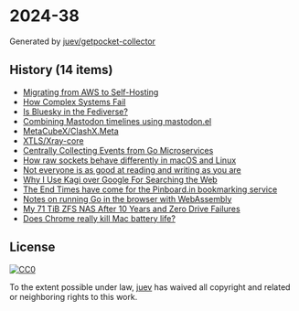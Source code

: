 # 2024-38

Generated by [juev/getpocket-collector](https://github.com/juev/getpocket-collector)

## History (14 items)

- [Migrating from AWS to Self-Hosting](https://ziglang.org/news/migrate-to-self-hosting/)
- [How Complex Systems Fail](https://how.complexsystems.fail/)
- [Is Bluesky in the Fediverse?](https://www.joelotter.com/posts/2024/09/bluesky-fediverse/)
- [Combining Mastodon timelines using mastodon.el](https://sachachua.com/blog/2024/09/combining-mastodon-timelines-using-mastodon-el/)
- [MetaCubeX/ClashX.Meta](https://github.com/MetaCubeX/ClashX.Meta)
- [XTLS/Xray-core](https://github.com/XTLS/Xray-core)
- [Centrally Collecting Events from Go Microservices](https://itnext.io/centrally-collecting-events-from-go-microservices-a1e2375a62e3)
- [How raw sockets behave differently in macOS and Linux](https://swagnik.netlify.app/posts/how-raw-sockets-behave-in-different-systems/)
- [Not everyone is as good at reading and writing as you are](https://shkspr.mobi/blog/2024/09/not-everyone-is-as-good-at-reading-and-writing-as-you-are/)
- [Why I Use Kagi over Google For Searching the Web](https://www.maketecheasier.com/why-use-kagi-over-google/)
- [The End Times have come for the Pinboard.in bookmarking service](https://notes.kateva.org/2024/09/the-end-times-have-come-for-pinboardin.html)
- [Notes on running Go in the browser with WebAssembly](https://eli.thegreenplace.net/2024/notes-on-running-go-in-the-browser-with-webassembly/)
- [My 71 TiB ZFS NAS After 10 Years and Zero Drive Failures](https://louwrentius.com/my-71-tib-zfs-nas-after-10-years-and-zero-drive-failures.html)
- [Does Chrome really kill Mac battery life?](https://sixcolors.com/link/2024/09/does-chrome-really-kill-mac-battery-life/)

## License

[![CC0](https://mirrors.creativecommons.org/presskit/buttons/88x31/svg/cc-zero.svg)](https://creativecommons.org/publicdomain/zero/1.0/)

To the extent possible under law, [juev](https://github.com/juev) has waived all copyright and related or neighboring rights to this work.
